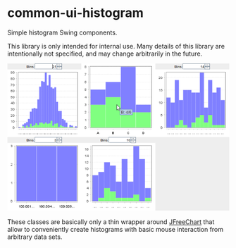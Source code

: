 # common-ui-histogram

Simple histogram Swing components.

This library is only intended for internal use. Many details of this library 
are intentionally not specified, and may change arbitrarily in the future.

![Histograms01.png](/screenshots/Histograms01.png)

These classes are basically only a thin wrapper around 
[JFreeChart](http://www.jfree.org/jfreechart/) that allow to conveniently 
create histograms with basic mouse interaction from arbitrary data sets.



    